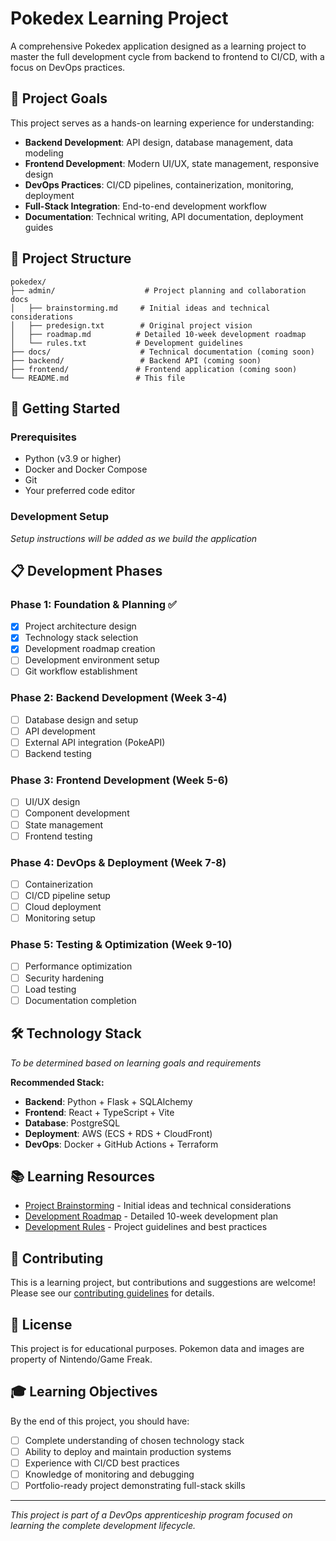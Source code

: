 # Pokedex Learning Project

A comprehensive Pokedex application designed as a learning project to master the full development cycle from backend to frontend to CI/CD, with a focus on DevOps practices.

## 🎯 Project Goals

This project serves as a hands-on learning experience for understanding:
- **Backend Development**: API design, database management, data modeling
- **Frontend Development**: Modern UI/UX, state management, responsive design
- **DevOps Practices**: CI/CD pipelines, containerization, monitoring, deployment
- **Full-Stack Integration**: End-to-end development workflow
- **Documentation**: Technical writing, API documentation, deployment guides

## 📁 Project Structure

```
pokedex/
├── admin/                    # Project planning and collaboration docs
│   ├── brainstorming.md     # Initial ideas and technical considerations
│   ├── predesign.txt        # Original project vision
│   ├── roadmap.md          # Detailed 10-week development roadmap
│   └── rules.txt           # Development guidelines
├── docs/                    # Technical documentation (coming soon)
├── backend/                 # Backend API (coming soon)
├── frontend/               # Frontend application (coming soon)
└── README.md               # This file
```

## 🚀 Getting Started

### Prerequisites
- Python (v3.9 or higher)
- Docker and Docker Compose
- Git
- Your preferred code editor

### Development Setup
*Setup instructions will be added as we build the application*

## 📋 Development Phases

### Phase 1: Foundation & Planning ✅
- [x] Project architecture design
- [x] Technology stack selection
- [x] Development roadmap creation
- [ ] Development environment setup
- [ ] Git workflow establishment

### Phase 2: Backend Development (Week 3-4)
- [ ] Database design and setup
- [ ] API development
- [ ] External API integration (PokeAPI)
- [ ] Backend testing

### Phase 3: Frontend Development (Week 5-6)
- [ ] UI/UX design
- [ ] Component development
- [ ] State management
- [ ] Frontend testing

### Phase 4: DevOps & Deployment (Week 7-8)
- [ ] Containerization
- [ ] CI/CD pipeline setup
- [ ] Cloud deployment
- [ ] Monitoring setup

### Phase 5: Testing & Optimization (Week 9-10)
- [ ] Performance optimization
- [ ] Security hardening
- [ ] Load testing
- [ ] Documentation completion

## 🛠️ Technology Stack

*To be determined based on learning goals and requirements*

**Recommended Stack:**
- **Backend**: Python + Flask + SQLAlchemy
- **Frontend**: React + TypeScript + Vite
- **Database**: PostgreSQL
- **Deployment**: AWS (ECS + RDS + CloudFront)
- **DevOps**: Docker + GitHub Actions + Terraform

## 📚 Learning Resources

- [Project Brainstorming](./admin/brainstorming.md) - Initial ideas and technical considerations
- [Development Roadmap](./admin/roadmap.md) - Detailed 10-week development plan
- [Development Rules](./admin/rules.txt) - Project guidelines and best practices

## 🤝 Contributing

This is a learning project, but contributions and suggestions are welcome! Please see our [contributing guidelines](CONTRIBUTING.md) for details.

## 📝 License

This project is for educational purposes. Pokemon data and images are property of Nintendo/Game Freak.

## 🎓 Learning Objectives

By the end of this project, you should have:
- [ ] Complete understanding of chosen technology stack
- [ ] Ability to deploy and maintain production systems
- [ ] Experience with CI/CD best practices
- [ ] Knowledge of monitoring and debugging
- [ ] Portfolio-ready project demonstrating full-stack skills

---

*This project is part of a DevOps apprenticeship program focused on learning the complete development lifecycle.*
